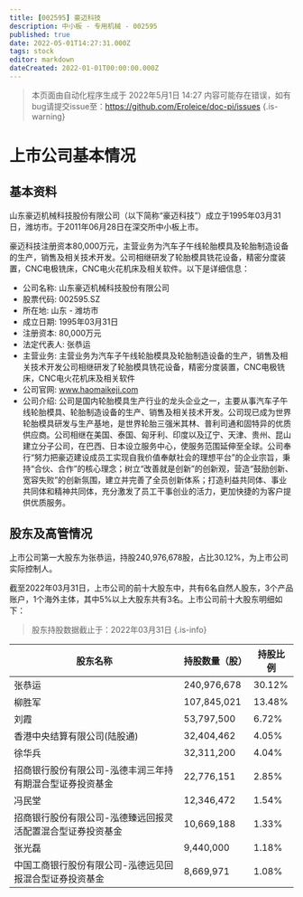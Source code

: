 ```yaml
---
title: [002595] 豪迈科技
description: 中小板 - 专用机械 - 002595
published: true
date: 2022-05-01T14:27:31.000Z
tags: stock
editor: markdown
dateCreated: 2022-01-01T00:00:00.000Z
---
```


> 本页面由自动化程序生成于 2022年5月1日 14:27
> 内容可能存在错误，如有bug请提交issue至：https://github.com/Eroleice/doc-pi/issues
{.is-warning}

# 上市公司基本情况

## 基本资料

山东豪迈机械科技股份有限公司（以下简称“豪迈科技”）成立于1995年03月31日，潍坊市。于2011年06月28日在深交所中小板上市。

豪迈科技注册资本80,000万元，主营业务为汽车子午线轮胎模具及轮胎制造设备的生产，销售及相关技术开发。公司相继研发了轮胎模具铣花设备，精密分度装置，CNC电极铣床，CNC电火花机床及相关软件。以下是详细信息：

- 公司名称: 山东豪迈机械科技股份有限公司
- 股票代码: 002595.SZ
- 所在地: 山东 - 潍坊市
- 成立日期: 1995年03月31日
- 注册资本: 80,000万元
- 法定代表人: 张恭运
- 主营业务: 主营业务为汽车子午线轮胎模具及轮胎制造设备的生产，销售及相关技术开发公司相继研发了轮胎模具铣花设备，精密分度装置，CNC电极铣床，CNC电火花机床及相关软件
- 公司官网: www.haomaikeji.com
- 公司介绍: 公司是国内轮胎模具生产行业的龙头企业之一，主要从事汽车子午线轮胎模具、轮胎制造设备的生产、销售及相关技术开发。公司现已成为世界轮胎模具研发与生产基地，是世界轮胎三强米其林、普利司通和固特异的优质供应商。公司相继在美国、泰国、匈牙利、印度以及辽宁、天津、贵州、昆山建立分子公司，在巴西、日本设立服务中心，使服务范围延伸至全球。公司奉行“努力把豪迈建设成员工实现自我价值奉献社会的理想平台”的企业宗旨，秉持“合伙、合作”的核心理念；树立“改善就是创新”的创新观，营造“鼓励创新、宽容失败”的创新氛围，建立并完善了全员创新体系；打造利益共同体、事业共同体和精神共同体，充分激发了员工干事创业的活力，更加快捷的为客户提供优质服务。


## 股东及高管情况

上市公司第一大股东为张恭运，持股240,976,678股，占比30.12%，为上市公司实际控制人。

截至2022年03月31日，上市公司的前十大股东中，共有6名自然人股东，3个产品账户，1个海外主体，其中5%以上大股东共有3名。上市公司前十大股东明细如下：

> 股东持股数据截止于：2022年03月31日
{.is-info}

| 股东名称 | 持股数量（股） | 持股比例 |
| --- | --- | --- |
| 张恭运 | 240,976,678 | 30.12% |
| 柳胜军 | 107,845,021 | 13.48% |
| 刘霞 | 53,797,500 | 6.72% |
| 香港中央结算有限公司(陆股通) | 32,404,462 | 4.05% |
| 徐华兵 | 32,311,200 | 4.04% |
| 招商银行股份有限公司-泓德丰润三年持有期混合型证券投资基金 | 22,776,151 | 2.85% |
| 冯民堂 | 12,346,472 | 1.54% |
| 招商银行股份有限公司-泓德臻远回报灵活配置混合型证券投资基金 | 10,669,188 | 1.33% |
| 张光磊 | 9,440,000 | 1.18% |
| 中国工商银行股份有限公司-泓德远见回报混合型证券投资基金 | 8,669,971 | 1.08% |




